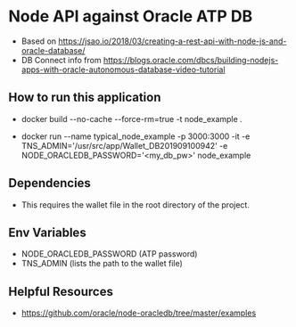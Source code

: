 # Node API against Oracle ATP DB

- Based on https://jsao.io/2018/03/creating-a-rest-api-with-node-js-and-oracle-database/
- DB Connect info from https://blogs.oracle.com/dbcs/building-nodejs-apps-with-oracle-autonomous-database-video-tutorial

## How to run this application

- docker build --no-cache --force-rm=true -t node_example .

- docker run --name typical_node_example -p 3000:3000 -it -e TNS_ADMIN='/usr/src/app/Wallet_DB201909100942' -e NODE_ORACLEDB_PASSWORD='<my_db_pw>' node_example

## Dependencies

- This requires the wallet file in the root directory of the project.

## Env Variables

- NODE_ORACLEDB_PASSWORD (ATP password)
- TNS_ADMIN (lists the path to the wallet file)

## Helpful Resources

- https://github.com/oracle/node-oracledb/tree/master/examples
